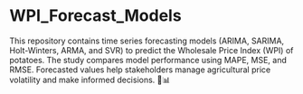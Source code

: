 # WPI_Forecast_Models
This repository contains time series forecasting models (ARIMA, SARIMA, Holt-Winters, ARMA, and SVR) to predict the Wholesale Price Index (WPI) of potatoes. The study compares model performance using MAPE, MSE, and RMSE. Forecasted values help stakeholders manage agricultural price volatility and make informed decisions. 🚀📊
